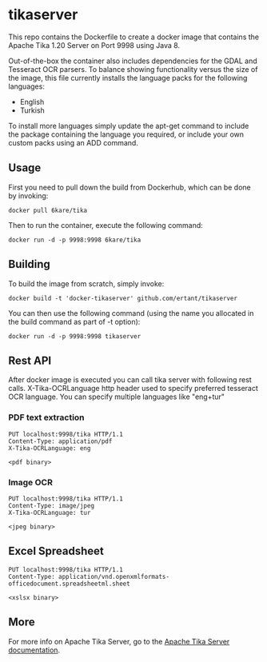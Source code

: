 # tikaserver
This repo contains the Dockerfile to create a docker image that contains the Apache Tika 1.20 Server on Port 9998 using Java 8.

Out-of-the-box the container also includes dependencies for the GDAL and Tesseract OCR parsers.  To balance showing functionality versus the size of the image, this file currently installs the language packs for the following languages:
* English
* Turkish

To install more languages simply update the apt-get command to include the package containing the language you required, or include your own custom packs using an ADD command.

## Usage

First you need to pull down the build from Dockerhub, which can be done by invoking:

    docker pull 6kare/tika

Then to run the container, execute the following command:

    docker run -d -p 9998:9998 6kare/tika

## Building

To build the image from scratch, simply invoke:

    docker build -t 'docker-tikaserver' github.com/ertant/tikaserver
   
You can then use the following command (using the name you allocated in the build command as part of -t option):

    docker run -d -p 9998:9998 tikaserver

## Rest API

After docker image is executed you can call tika server with following rest calls. X-Tika-OCRLanguage http header used to specify preferred tesseract OCR language. You can specify multiple languages like "eng+tur" 

### PDF text extraction

    PUT localhost:9998/tika HTTP/1.1
    Content-Type: application/pdf
    X-Tika-OCRLanguage: eng

    <pdf binary>
    
### Image OCR
    
    PUT localhost:9998/tika HTTP/1.1
    Content-Type: image/jpeg
    X-Tika-OCRLanguage: tur

    <jpeg binary>

## Excel Spreadsheet

    PUT localhost:9998/tika HTTP/1.1
    Content-Type: application/vnd.openxmlformats-officedocument.spreadsheetml.sheet

    <xslsx binary>

## More

For more info on Apache Tika Server, go to the [Apache Tika Server documentation](http://wiki.apache.org/tika/TikaJAXRS).
